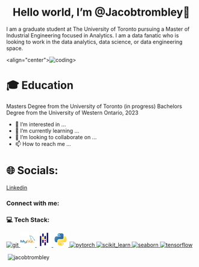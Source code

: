 <h1 align="center">Hello world, I’m @Jacobtrombley👋</h1>

I am a graduate student at The University of Toronto pursuing a Master of Industrial Engineering focused in Analytics. I am a data fanatic who is looking to work in the data analytics, data science, or data engineering space. 

<align="center">![coding](https://github.com/Jacobtrombley/images-in-readme/assets/124385220/a6f4dd36-ed70-40dd-ade8-49e29795db2d)>

<h1 align="left"> 🎓 Education</h1>
Masters Degree from the University of Toronto (in progress) 
Bachelors Degree from the University of Western Ontario, 2023

- 👀 I’m interested in ...
- 🌱 I’m currently learning ...
- 💞️ I’m looking to collaborate on ...
- 📫 How to reach me ...


<h1 align="left"> 🌐 Socials:</h1> 

[Linkedin](https://www.linkedin.com/in/jacob-trombley/)

<h3 align="left">Connect with me:</h3>
<p align="left">
</p>

<h3 align="left">💻 Tech Stack:</h3>
<p align="left"> <a href="https://git-scm.com/" target="_blank" rel="noreferrer"> <img src="https://www.vectorlogo.zone/logos/git-scm/git-scm-icon.svg" alt="git" width="40" height="40"/> </a> <a href="https://www.mysql.com/" target="_blank" rel="noreferrer"> <img src="https://raw.githubusercontent.com/devicons/devicon/master/icons/mysql/mysql-original-wordmark.svg" alt="mysql" width="40" height="40"/> </a> <a href="https://pandas.pydata.org/" target="_blank" rel="noreferrer"> <img src="https://raw.githubusercontent.com/devicons/devicon/2ae2a900d2f041da66e950e4d48052658d850630/icons/pandas/pandas-original.svg" alt="pandas" width="40" height="40"/> </a> <a href="https://www.python.org" target="_blank" rel="noreferrer"> <img src="https://raw.githubusercontent.com/devicons/devicon/master/icons/python/python-original.svg" alt="python" width="40" height="40"/> </a> <a href="https://pytorch.org/" target="_blank" rel="noreferrer"> <img src="https://www.vectorlogo.zone/logos/pytorch/pytorch-icon.svg" alt="pytorch" width="40" height="40"/> </a> <a href="https://scikit-learn.org/" target="_blank" rel="noreferrer"> <img src="https://upload.wikimedia.org/wikipedia/commons/0/05/Scikit_learn_logo_small.svg" alt="scikit_learn" width="40" height="40"/> </a> <a href="https://seaborn.pydata.org/" target="_blank" rel="noreferrer"> <img src="https://seaborn.pydata.org/_images/logo-mark-lightbg.svg" alt="seaborn" width="40" height="40"/> </a> <a href="https://www.tensorflow.org" target="_blank" rel="noreferrer"> <img src="https://www.vectorlogo.zone/logos/tensorflow/tensorflow-icon.svg" alt="tensorflow" width="40" height="40"/> </a> </p>


<p>&nbsp;<img align="center" src="https://github-readme-stats.vercel.app/api?username=jacobtrombley&show_icons=true&locale=en" alt="jacobtrombley" /></p>


<!---

- 👀 I’m interested in ...
- 🌱 I’m currently learning ...
- 💞️ I’m looking to collaborate on ...
- 📫 How to reach me ...
Jacobtrombley/Jacobtrombley is a ✨ special ✨ repository because its `README.md` (this file) appears on your GitHub profile.
You can click the Preview link to take a look at your changes.
Link to [sitename](url)
--->
